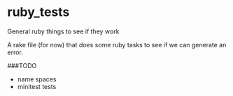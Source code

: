ruby_tests
==========

General ruby things to see if they work

A rake file (for now) that does some ruby tasks to see if we can generate an error. 


###TODO 

- name spaces
- minitest tests
